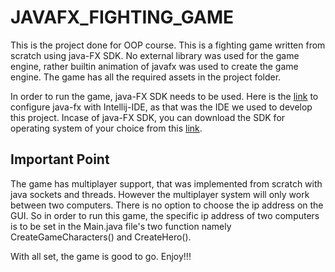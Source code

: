 # JAVAFX_FIGHTING_GAME
This is the project done for OOP course. This is a fighting game written from scratch using java-FX SDK.
No external library was used for the game engine, rather builtin animation of javafx was used to create the game engine.
The game has all the required assets in the project folder.

In order to run the game, java-FX SDK needs to be used. Here is the [link](https://stackoverflow.com/questions/53668630/how-to-run-javafx-applications-in-intellij-idea-ide) to configure java-fx with Intellij-IDE, as that was the IDE we used to develop this project. Incase of java-FX SDK, you can download the SDK for operating system of your choice from this [link](https://gluonhq.com/products/javafx/).

## Important Point
The game has multiplayer support, that was implemented from scratch with java sockets and threads. However the multiplayer system will only work between two computers.
There is no option to choose the ip address on the GUI. So in order to run this game, the specific ip address of two computers is to be set in the Main.java file's two function 
namely CreateGameCharacters() and CreateHero().

With all set, the game is good to go. Enjoy!!!
